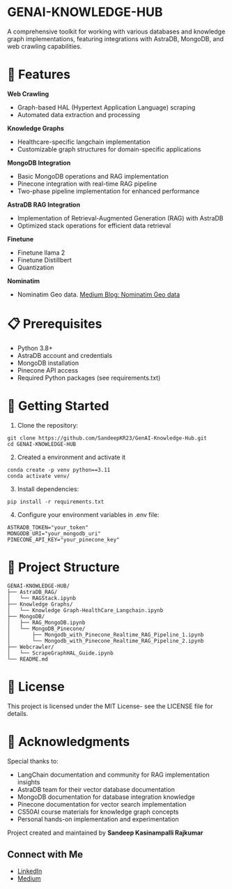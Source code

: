 # GENAI-KNOWLEDGE-HUB
A comprehensive toolkit for working with various databases and knowledge graph implementations, featuring integrations with AstraDB, MongoDB, and web crawling capabilities.

# 🌟 Features


**Web Crawling**

- Graph-based HAL (Hypertext Application Language) scraping
- Automated data extraction and processing

**Knowledge Graphs**

- Healthcare-specific langchain implementation
- Customizable graph structures for domain-specific applications


**MongoDB Integration**

- Basic MongoDB operations and RAG implementation
- Pinecone integration with real-time RAG pipeline
- Two-phase pipeline implementation for enhanced performance

**AstraDB RAG Integration**

- Implementation of Retrieval-Augmented Generation (RAG) with AstraDB
- Optimized stack operations for efficient data retrieval

**Finetune**

- Finetune llama 2
- Finetune Distillbert
- Quantization

**Nominatim**

- Nominatim Geo data. [Medium Blog: Nominatim Geo data](https://medium.com/@sandeepkrajkumar/mapping-the-world-with-nominatim-a-python-journey-in-geojson-visualization-1940a4192abe)



# 📋 Prerequisites

- Python 3.8+
- AstraDB account and credentials
- MongoDB installation
- Pinecone API access
- Required Python packages (see requirements.txt)

# 🚀 Getting Started

1. Clone the repository:
```
git clone https://github.com/SandeepKR23/GenAI-Knowledge-Hub.git
cd GENAI-KNOWLEDGE-HUB
```
2. Created a environment and activate it
```
conda create -p venv python==3.11
conda activate venv/
```

3. Install dependencies:
```
pip install -r requirements.txt
```
4. Configure your environment variables in .env file:
```
ASTRADB_TOKEN="your_token"
MONGODB_URI="your_mongodb_uri"
PINECONE_API_KEY="your_pinecone_key"
```

# 📁 Project Structure
```
GENAI-KNOWLEDGE-HUB/
├── AstraDB_RAG/
│   └── RAGStack.ipynb
├── Knowledge Graphs/
│   └── Knowledge Graph-HealthCare_Langchain.ipynb
├── MongoDB/
│   ├── RAG_MongoDB.ipynb
│   └── MongoDB_Pinecone/
│       ├── Mongodb_with_Pinecone_Realtime_RAG_Pipeline_1.ipynb
│       └── Mongodb_with_Pinecone_Realtime_RAG_Pipeline_2.ipynb
├── Webcrawler/
│   └── ScrapeGraphHAL_Guide.ipynb
└── README.md
```
# 📝 License
This project is licensed under the MIT License- see the LICENSE file for details.

# 🙏 Acknowledgments

Special thanks to:

- LangChain documentation and community for RAG implementation insights
- AstraDB team for their vector database documentation
- MongoDB documentation for database integration knowledge
- Pinecone documentation for vector search implementation
- CS50AI course materials for knowledge graph concepts
- Personal hands-on implementation and experimentation

Project created and maintained by  **Sandeep Kasinampalli Rajkumar**

## Connect with Me
* [LinkedIn](https://www.linkedin.com/in/sandeep-k-rajkumar/)
* [Medium](https://medium.com/@sandeepkrajkumar)

